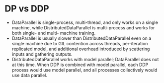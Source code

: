 # DP vs DDP

- DataParallel is single-process, multi-thread, and only works on a single machine, while DistributedDataParallel is multi-process and works for both single- and multi- machine training.
- DataParallel is usually slower than DistributedDataParallel even on a single machine due to GIL contention across threads, per-iteration replicated model, and additional overhead introduced by scattering inputs and gathering outputs.
- DistributedDataParallel works with model parallel; DataParallel does not at this time. When DDP is combined with model parallel, each DDP process would use model parallel, and all processes collectively would use data parallel.